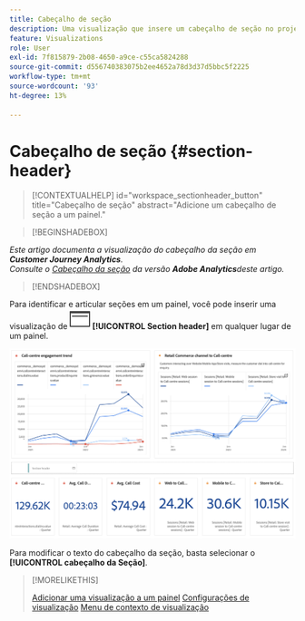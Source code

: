 ```yaml
---
title: Cabeçalho de seção
description: Uma visualização que insere um cabeçalho de seção no projeto do Workspace.
feature: Visualizations
role: User
exl-id: 7f815879-2b08-4650-a9ce-c55ca5824288
source-git-commit: d556740383075b2ee4652a78d3d37d5bbc5f2225
workflow-type: tm+mt
source-wordcount: '93'
ht-degree: 13%

---
```


# Cabeçalho de seção {#section-header}

<!-- markdownlint-disable MD034 -->

>[!CONTEXTUALHELP]
>id="workspace_sectionheader_button"
>title="Cabeçalho de seção"
>abstract="Adicione um cabeçalho de seção a um painel."

<!-- markdownlint-enable MD034 -->


>[!BEGINSHADEBOX]


*Este artigo documenta a visualização do cabeçalho da seção em **Customer Journey Analytics**.<br/>Consulte o [Cabeçalho da seção](https://experienceleague.adobe.com/en/docs/analytics/analyze/analysis-workspace/visualizations/section-header) da versão **Adobe Analytics**deste artigo.*

>[!ENDSHADEBOX]

Para identificar e articular seções em um painel, você pode inserir uma visualização de ![PageRule](/help/assets/icons/PageRule.svg) **[!UICONTROL Section header]** em qualquer lugar de um painel.

![Cabeçalho da seção](/help/analysis-workspace/visualizations/assets/section-header.png)

Para modificar o texto do cabeçalho da seção, basta selecionar o **[!UICONTROL cabeçalho da Seção]**.


>[!MORELIKETHIS]
>
>[Adicionar uma visualização a um painel](/help/analysis-workspace/visualizations/freeform-analysis-visualizations.md#add-visualizations-to-a-panel)
>[Configurações de visualização](/help/analysis-workspace/visualizations/freeform-analysis-visualizations.md#settings)
>[Menu de contexto de visualização](/help/analysis-workspace/visualizations/freeform-analysis-visualizations.md#context-menu)
>

